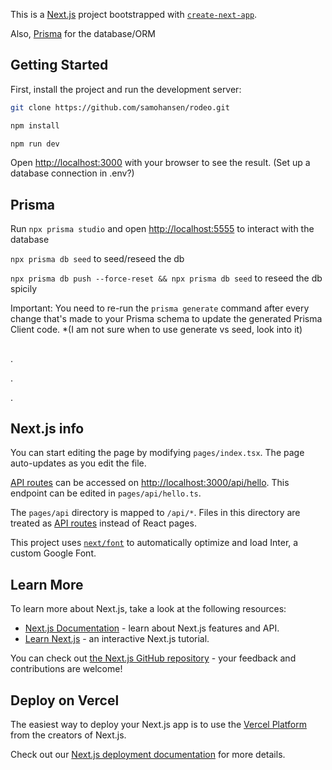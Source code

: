 This is a [Next.js](https://nextjs.org/) project bootstrapped with [`create-next-app`](https://github.com/vercel/next.js/tree/canary/packages/create-next-app).

Also, [Prisma](https://www.prisma.io/docs/getting-started) for the database/ORM

##

## Getting Started

First, install the project and run the development server:

```bash
git clone https://github.com/samohansen/rodeo.git

npm install

npm run dev
```
Open [http://localhost:3000](http://localhost:3000) with your browser to see the result.
(Set up a database connection in .env?)

## Prisma

Run `npx prisma studio` and open [http://localhost:5555](http://localhost:5555) to interact with the database

`npx prisma db seed` to seed/reseed the db

`npx prisma db push --force-reset && npx prisma db seed` to reseed the db spicily

Important: You need to re-run the `prisma generate` command after every change that's made to your Prisma schema to update the generated Prisma Client code.
*(I am not sure when to use generate vs seed, look into it)

##

.

.

.

## 

## Next.js info

You can start editing the page by modifying `pages/index.tsx`. The page auto-updates as you edit the file.

[API routes](https://nextjs.org/docs/api-routes/introduction) can be accessed on [http://localhost:3000/api/hello](http://localhost:3000/api/hello). This endpoint can be edited in `pages/api/hello.ts`.

The `pages/api` directory is mapped to `/api/*`. Files in this directory are treated as [API routes](https://nextjs.org/docs/api-routes/introduction) instead of React pages.

This project uses [`next/font`](https://nextjs.org/docs/basic-features/font-optimization) to automatically optimize and load Inter, a custom Google Font.

## Learn More

To learn more about Next.js, take a look at the following resources:

- [Next.js Documentation](https://nextjs.org/docs) - learn about Next.js features and API.
- [Learn Next.js](https://nextjs.org/learn) - an interactive Next.js tutorial.

You can check out [the Next.js GitHub repository](https://github.com/vercel/next.js/) - your feedback and contributions are welcome!

## Deploy on Vercel

The easiest way to deploy your Next.js app is to use the [Vercel Platform](https://vercel.com/new?utm_medium=default-template&filter=next.js&utm_source=create-next-app&utm_campaign=create-next-app-readme) from the creators of Next.js.

Check out our [Next.js deployment documentation](https://nextjs.org/docs/deployment) for more details.
